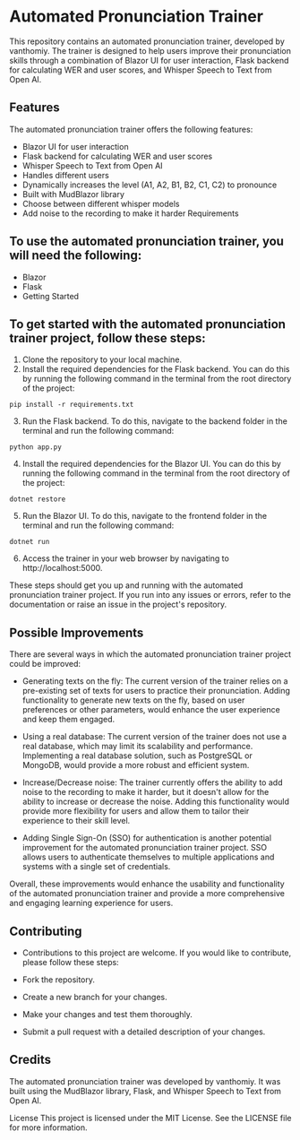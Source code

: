 # Automated Pronunciation Trainer
This repository contains an automated pronunciation trainer, developed by vanthomiy. The trainer is designed to help users improve their pronunciation skills through a combination of Blazor UI for user interaction, Flask backend for calculating WER and user scores, and Whisper Speech to Text from Open AI.

## Features
The automated pronunciation trainer offers the following features:

- Blazor UI for user interaction
- Flask backend for calculating WER and user scores
- Whisper Speech to Text from Open AI
- Handles different users
- Dynamically increases the level (A1, A2, B1, B2, C1, C2) to pronounce
- Built with MudBlazor library
- Choose between different whisper models
- Add noise to the recording to make it harder
Requirements
## To use the automated pronunciation trainer, you will need the following:
- Blazor
- Flask
- Getting Started
## To get started with the automated pronunciation trainer project, follow these steps:

1. Clone the repository to your local machine.
2. Install the required dependencies for the Flask backend. You can do this by running the following command in the terminal from the root directory of the project:

  ```
  pip install -r requirements.txt
  ```

3. Run the Flask backend. To do this, navigate to the backend folder in the terminal and run the following command:

  ```
  python app.py
  ```
4. Install the required dependencies for the Blazor UI. You can do this by running the following command in the terminal from the root directory of the project:
  ```
  dotnet restore
  ```
5. Run the Blazor UI. To do this, navigate to the frontend folder in the terminal and run the following command:
  ```
  dotnet run
  ```
6. Access the trainer in your web browser by navigating to http://localhost:5000.

These steps should get you up and running with the automated pronunciation trainer project. If you run into any issues or errors, refer to the documentation or raise an issue in the project's repository.

## Possible Improvements
There are several ways in which the automated pronunciation trainer project could be improved:

- Generating texts on the fly: The current version of the trainer relies on a pre-existing set of texts for users to practice their pronunciation. Adding functionality to generate new texts on the fly, based on user preferences or other parameters, would enhance the user experience and keep them engaged.

- Using a real database: The current version of the trainer does not use a real database, which may limit its scalability and performance. Implementing a real database solution, such as PostgreSQL or MongoDB, would provide a more robust and efficient system.

- Increase/Decrease noise: The trainer currently offers the ability to add noise to the recording to make it harder, but it doesn't allow for the ability to increase or decrease the noise. Adding this functionality would provide more flexibility for users and allow them to tailor their experience to their skill level.

- Adding Single Sign-On (SSO) for authentication is another potential improvement for the automated pronunciation trainer project. SSO allows users to authenticate themselves to multiple applications and systems with a single set of credentials.

Overall, these improvements would enhance the usability and functionality of the automated pronunciation trainer and provide a more comprehensive and engaging learning experience for users.

## Contributing
- Contributions to this project are welcome. If you would like to contribute, please follow these steps:

- Fork the repository.
- Create a new branch for your changes.
- Make your changes and test them thoroughly.
- Submit a pull request with a detailed description of your changes.
## Credits
The automated pronunciation trainer was developed by vanthomiy. It was built using the MudBlazor library, Flask, and Whisper Speech to Text from Open AI.

License
This project is licensed under the MIT License. See the LICENSE file for more information.
